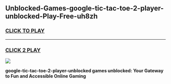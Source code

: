 
## Unblocked-Games-google-tic-tac-toe-2-player-unblocked-Play-Free-uh8zh
<h3>
<a href="https://premium76.site?title=google-tic-tac-toe-2-player-unblocked&ref=21A">CLICK TO PLAY</a></h3>
<hr>

<h3>
<a href="https://premium76.site?title=google-tic-tac-toe-2-player-unblocked&ref=21A">CLICK 2 PLAY</a>
  
</h3>

<a href="https://premium76.site?title=google-tic-tac-toe-2-player-unblocked&ref=21A"><img src="https://clearcache.store/games.png"></a>


**google-tic-tac-toe-2-player-unblocked games unblocked: Your Gateway to Fun and Accessible Online Gaming**
